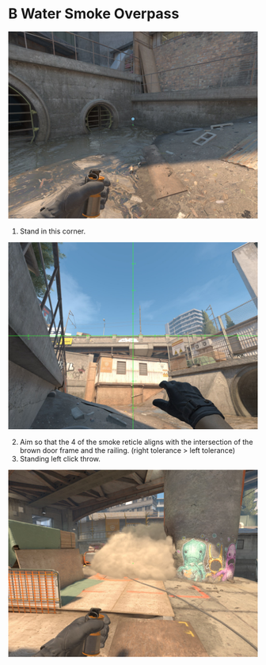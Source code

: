 # B Water Smoke Overpass

![Spot](./pos.jpg)

1. Stand in this corner.

![Aim](./aim.jpg)

2. Aim so that the 4 of the smoke reticle aligns with the intersection of the brown door frame and the railing. (right tolerance > left tolerance)
3. Standing left click throw.

![Result](./res.jpg)